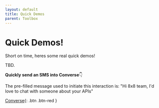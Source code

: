 ```yaml
---
layout: default
title: Quick Demos
parent: Toolbox
---
```


# Quick Demos!

Short on time, heres some real quick demos!

TBD.

**Quickly send an SMS into Converse**👇

The pre-filled message used to initiate this interaction is: "Hi 8x8 team, I'd love to chat with someone about your APIs"

[Converse](sms://+6569507977;&body=Hi%208x8%20team%2C%20I'd%20love%20to%20chat%20with%20someone%20about%20your%20APIs){: .btn .btn-red }
